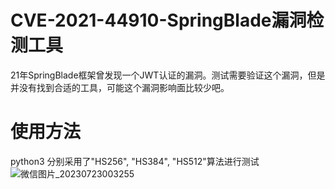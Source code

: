 # CVE-2021-44910-SpringBlade漏洞检测工具
21年SpringBlade框架曾发现一个JWT认证的漏洞。测试需要验证这个漏洞，但是并没有找到合适的工具，可能这个漏洞影响面比较少吧。

# 使用方法
python3
分别采用了"HS256", "HS384", "HS512"算法进行测试
![微信图片_20230723003255](https://github.com/Securify-Pro/CVE-2021-44910-/assets/86119333/b7239e7d-8863-4d8c-91e4-25327f033ad5)

